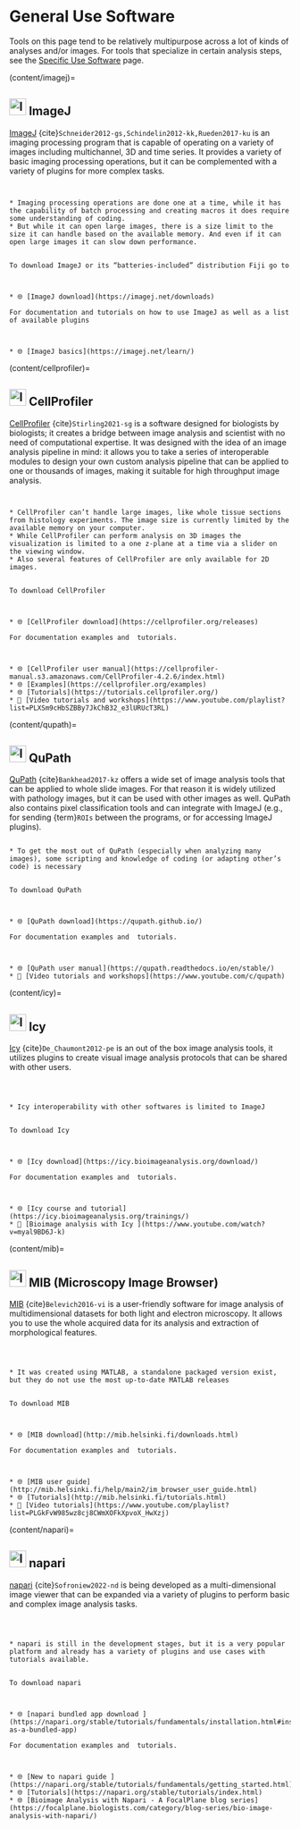 # General Use Software

Tools on this page tend to be relatively multipurpose across a lot of kinds of analyses and/or images. For tools that specialize in certain analysis steps, see the [Specific Use Software](./SpecificUseSoftware.md) page.

(content/imagej)=
## <img src="https://imagej.net/media/icons/imagej2.png" alt="logo" width="30px"> ImageJ


[ImageJ](https://imagej.net/) {cite}`Schneider2012-gs,Schindelin2012-kk,Rueden2017-ku` is an imaging processing program that is capable of operating on a variety of images including multichannel, 3D and time series. It provides a variety of basic imaging processing operations, but it can be complemented with a variety of plugins for more complex tasks.

```{dropdown} What are its disadvantages?


* Imaging processing operations are done one at a time, while it has the capability of batch processing and creating macros it does require some understanding of coding.
* But while it can open large images, there is a size limit to the size it can handle based on the available memory. And even if it can open large images it can slow down performance.
```

```{dropdown} How to download/install and learn more?

To download ImageJ or its “batteries-included” distribution Fiji go to



* 🌐 [ImageJ download](https://imagej.net/downloads)

For documentation and tutorials on how to use ImageJ as well as a list of available plugins



* 🌐 [ImageJ basics](https://imagej.net/learn/)
```

(content/cellprofiler)=
## <img src="https://us1.discourse-cdn.com/flex015/uploads/imagej/original/2X/b/bcdcd5ba157e07e74dd1964ec81765e708455ed9.png" alt="logo" width="30px"> CellProfiler

[CellProfiler](https://cellprofiler.org/) {cite}`Stirling2021-sg` is a software designed for biologists by biologists; it creates a bridge between image analysis and scientist with no need of computational expertise. It was designed with the idea of an image analysis pipeline in mind: it allows you to take a series of interoperable modules to design your own custom analysis pipeline that can be applied to one or thousands of images, making it suitable for high throughput image analysis. 


```{dropdown} What are its disadvantages?


* CellProfiler can’t handle large images, like whole tissue sections from histology experiments. The image size is currently limited by the available memory on your computer.
* While CellProfiler can perform analysis on 3D images the visualization is limited to a one z-plane at a time via a slider on the viewing window.
* Also several features of CellProfiler are only available for 2D images.
```

```{dropdown} How to download/install and learn more?

To download CellProfiler



* 🌐 [CellProfiler download](https://cellprofiler.org/releases)

For documentation examples and  tutorials.



* 🌐 [CellProfiler user manual](https://cellprofiler-manual.s3.amazonaws.com/CellProfiler-4.2.6/index.html) 
* 🌐 [Examples](https://cellprofiler.org/examples)
* 🌐 [Tutorials](https://tutorials.cellprofiler.org/)
* 🎥 [Video tutorials and workshops](https://www.youtube.com/playlist?list=PLXSm9cHbSZBBy7JkChB32_e3lURUcT3RL) 
```

(content/qupath)=
## <img src="https://us1.discourse-cdn.com/flex015/uploads/imagej/optimized/3X/6/0/6039b2daa4b6b1c32943f63f464cf3c477898bfe_2_750x750.png" alt="logo" width="30px"> QuPath

[QuPath](https://qupath.github.io/) {cite}`Bankhead2017-kz` offers a wide set of image analysis tools that can be applied to whole slide images. For that reason it is widely utilized with pathology images, but it can be used with other images as well. QuPath also contains pixel classification tools and can integrate with ImageJ (e.g., for sending {term}`ROIs` between the programs, or for accessing ImageJ plugins). 


```{dropdown} What are its disadvantages?

* To get the most out of QuPath (especially when analyzing many images), some scripting and knowledge of coding (or adapting other’s code) is necessary
```

```{dropdown} How to download/install and learn more?

To download QuPath



* 🌐 [QuPath download](https://qupath.github.io/)

For documentation examples and  tutorials.



* 🌐 [QuPath user manual](https://qupath.readthedocs.io/en/stable/) 
* 🎥 [Video tutorials and workshops](https://www.youtube.com/c/qupath) 
```

(content/icy)=
## <img src="https://icy.bioimageanalysis.org/wp-content/uploads/2018/07/logo_full_notext600px.png" alt="logo" width="30px"> Icy

[Icy](https://icy.bioimageanalysis.org/) {cite}`De_Chaumont2012-pe` is an out of the box image analysis tools, it utilizes plugins to create visual image analysis protocols that can be shared with other users.


```{dropdown} What are its disadvantages?



* Icy interoperability with other softwares is limited to ImageJ
```

```{dropdown} How to download/install and learn more?

To download Icy



* 🌐 [Icy download](https://icy.bioimageanalysis.org/download/)

For documentation examples and  tutorials.



* 🌐 [Icy course and tutorial](https://icy.bioimageanalysis.org/trainings/) 
* 🎥 [Bioimage analysis with Icy ](https://www.youtube.com/watch?v=myal9BD6J-k) 
```

(content/mib)=
## <img src="https://us1.discourse-cdn.com/flex015/uploads/imagej/optimized/3X/7/4/74273a1f9a663b52053d44c9767ed49193f2170f_2_787x750.png" alt="logo" width="30px"> MIB (Microscopy Image Browser) 

[MIB](http://mib.helsinki.fi/index.html) {cite}`Belevich2016-vi` is a user-friendly software for image analysis of multidimensional datasets for both light and electron microscopy. It allows you to use the whole acquired data for its analysis and extraction of morphological features.


```{dropdown} What are its disadvantages?



* It was created using MATLAB, a standalone packaged version exist, but they do not use the most up-to-date MATLAB releases
```

```{dropdown} How to download/install and learn more?

To download MIB



* 🌐 [MIB download](http://mib.helsinki.fi/downloads.html)

For documentation examples and  tutorials.



* 🌐 [MIB user guide](http://mib.helsinki.fi/help/main2/im_browser_user_guide.html) 
* 🌐 [Tutorials](http://mib.helsinki.fi/tutorials.html)
* 🎥 [Video tutorials](https://www.youtube.com/playlist?list=PLGkFvW985wz8cj8CWmXOFkXpvoX_HwXzj) 
```

(content/napari)=
## <img src="https://us1.discourse-cdn.com/flex015/uploads/imagej/optimized/3X/7/7/775e83f70639e1cb7cb299d8681d272e18718089_2_750x750.png" alt="logo" width="30px"> napari

[napari](https://napari.org/) {cite}`Sofroniew2022-nd` is being developed as a multi-dimensional image viewer that can be expanded via a variety of plugins to perform basic and complex image analysis tasks.


```{dropdown} What are its disadvantages?



* napari is still in the development stages, but it is a very popular platform and already has a variety of plugins and use cases with tutorials available.
```

```{dropdown} How to download/install and learn more?

To download napari



* 🌐 [napari bundled app download ](https://napari.org/stable/tutorials/fundamentals/installation.html#install-as-a-bundled-app)

For documentation examples and  tutorials.



* 🌐 [New to napari guide ](https://napari.org/stable/tutorials/fundamentals/getting_started.html) 
* 🌐 [Tutorials](https://napari.org/stable/tutorials/index.html)
* 🌐 [Bioimage Analysis with Napari - A FocalPlane blog series](https://focalplane.biologists.com/category/blog-series/bio-image-analysis-with-napari/)

```

